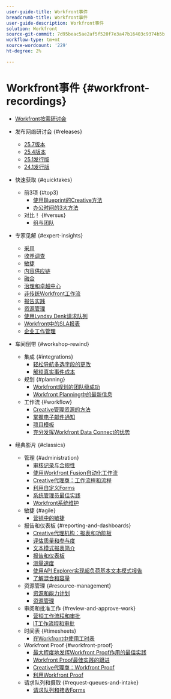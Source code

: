 ```yaml
---
user-guide-title: Workfront事件
breadcrumb-title: Workfront事件
user-guide-description: Workfront事件
solution: Workfront
source-git-commit: 7d95beac5ae2af5f520f7e3a47b16403c9374b5b
workflow-type: tm+mt
source-wordcount: '229'
ht-degree: 2%

---
```



# Workfront事件 {#workfront-recordings}

+ [Workfront按需研讨会](overview.md)

+ 发布网络研讨会 {#releases}
   + [25.7版本](releases/25-7-release-webinar.md)
   + [25.4版本](releases/25-4-release-webinar.md)
   + [25.1发行版](releases/25-1-release-webinar.md)
   + [24.1发行版](releases/24-1-release-webinar.md)
+ 快速获取 {#quicktakes}
   + 前3项 {#top3}
      + [使用Blueprint的Creative方法](top3/blueprints.md)
      + [办公时间的3大方法](top3/office-hours.md)
   + 对比！ {#versus}
      + [组与团队](versus/groups-vs-teams.md)
+ 专家见解 {#expert-insights}
   + [采用](expert-insights/adoption.md)
   + [收养调查](expert-insights/adoption-surveys.md)
   + [敏捷](expert-insights/agile.md)
   + [内容供应链](expert-insights/content-supply-chain.md)
   + [融合](expert-insights/fusion.md)
   + [治理和卓越中心](expert-insights/centers-of-excellence.md)
   + [非传统Workfront工作流](expert-insights/non-traditional-workfront-workflows.md)
   + [报告实践](expert-insights/reporting-practices.md)
   + [资源管理](expert-insights/resource-management.md)
   + [使用Lyndsy Denk请求队列](expert-insights/request-queues.md)
   + [Workfront中的SLA报表](expert-insights/sla-reporting.md)
   + [企业工作管理](expert-insights/enterprise-work-management.md)
+ 车间倒带 {#workshop-rewind}
   + 集成 {#integrations}
      + [轻松导航多选字段的更改](workshop-rewind/integrations/mulit-select-fields.md)
      + [解锁真实事件成本](workshop-rewind/integrations/event-costs.md)
   + 规划 {#planning}
      + [Workfront规划的团队级成功](workshop-rewind/planning/team-success-workfront-planning.md)
      + [Workfront Planning中的最新信息](workshop-rewind/planning/workfront-planning.md)
   + 工作流 {#workflow}
      + [Creative管理资源的方法](classics/creative-ways-of-managing-resources.md)
      + [掌握电子邮件通知](workshop-rewind/workflow/email-notifications.md)
      + [项目模板](workshop-rewind/workflow/project-templates.md)
      + [充分发挥Workfront Data Connect的优势](workshop-rewind/workflow/data-connect.md)

+ 经典影片 {#classics}
   + 管理 {#administration}
      + [审核记录与合规性](user-groups/audit-trails-and-compliance.md)
      + [使用Workfront Fusion自动化工作流](user-groups/automating-workflows-with-workfront-fusion.md)
      + [Creative代理商：工作流程和流程](user-groups/creative-agencies-workflows-and-process.md)
      + [利用自定义Forms](user-groups/leveraging-custom-forms.md)
      + [系统管理员最佳实践](user-groups/system-admin-best-practices.md)
      + [Workfront系统维护](user-groups/workfront-system-maintenance.md)
   + 敏捷 {#agile}
      + [营销中的敏捷](user-groups/agile-in-marketing.md)
   + 报告和仪表板 {#reporting-and-dashboards}
      + [Creative代理机构：报表和功能板](user-groups/creative-agencies-reporting-and-dashboards.md)
      + [评估质量和参与度](classics/gauging-quality-and-engagement.md)
      + [文本模式报表简介](classics/introduction-to-text-mode-reporting.md)
      + [报告和仪表板](user-groups/reporting-and-dashboards.md)
      + [测量速度](classics/measuring-velocity.md)
      + [使用API Explorer实现超负荷基本文本模式报告](classics/supercharge-basic-text-mode-reporting-using-the-api-explorer.md)
      + [了解混合和容量](classics/understanding-mix-and-capacity.md)
   + 资源管理 {#resource-management}
      + [资源和能力计划](user-groups/resource-and-capacity-planning.md)
      + [资源管理](user-groups/resource-management.md)
   + 审阅和批准工作 {#review-and-approve-work}
      + [营销工作流程和审批](user-groups/marketing-workflows-and-approvals.md)
      + [IT工作流程和审批](user-groups/it-workflows-and-approvals.md)
   + 时间表 {#timesheets}
      + [在Workfront中使用工时表](user-groups/utilizing-timesheets-in-workfront.md)
   + Workfront Proof {#workfront-proof}
      + [最大程度地发挥Workfront Proof作用的最佳实践](classics/best-practices-to-maximize-workfront-proof.md)
      + [Workfront Proof最佳实践的跟进](classics/follow-up-to-workfront-proof-best-practices.md)
      + [Creative代理商：Workfront Proof](user-groups/creative-agencies-workfront-proof.md)
      + [利用Workfront Proof](user-groups/leveraging-workfront-proof.md)
   + 请求队列和摄取 {#request-queues-and-intake}
      + [请求队列和接收Forms](user-groups/request-queues-and-intake-forms.md)




<!--  + Planning {#planning}
  + Integrations {#integrations}
-->
